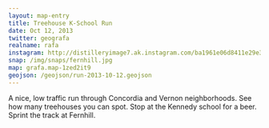 ```yaml
---
layout: map-entry
title: Treehouse K-School Run
date: Oct 12, 2013
twitter: geografa
realname: rafa
instagram: http://distilleryimage7.ak.instagram.com/ba1961e06d8411e29e3522000a9f18ab_7.jpg
snap: /img/snaps/fernhill.jpg
map: grafa.map-1zed2it9
geojson: /geojson/run-2013-10-12.geojson
---
```

A nice, low traffic run through Concordia and Vernon neighborhoods. See how many treehouses you can spot. Stop at the Kennedy school for a beer. Sprint the track at Fernhill.
